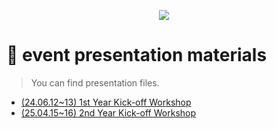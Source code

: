 <!--배너-->
<p align='center'>
    <img src="https://capsule-render.vercel.app/api?type=waving&color=auto&height=300&section=header&text=OpenSW%20SDI%20Community&fontSize=70&animation=fadeIn&fontAlignY=38&desc=Software%20Defined%20Infrastructure%20for%20Future%20Mobility&descAlignY=51&descAlign=62"/>
</p>

<!--본문-->

# 📁 event presentation materials
> You can find presentation files.

- [(24.06.12~13) 1st Year Kick-off Workshop](https://github.com/open-SDI/Documents/tree/main/(24.06.12~13)%201st%20Kick-off%20Workshop%20Presentation%20Materials)
- [(25.04.15~16) 2nd Year Kick-off Workshop](https://github.com/open-SDI/Documents/tree/main/(25.04.15~16)%202nd%20Kick-off%20Workshop%20Presentation%20Materials)
<br>

